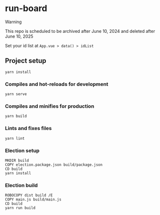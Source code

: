 # run-board

> [!WARNING]
> This repo is scheduled to be archived after June 10, 2024 and deleted after June 10, 2025

Set your id list at `App.vue > data() > idList`

## Project setup
```
yarn install
```

### Compiles and hot-reloads for development
```
yarn serve
```

### Compiles and minifies for production
```
yarn build
```

### Lints and fixes files
```
yarn lint
```

### Election setup
```
MKDIR build
COPY election.package.json build/package.json
CD build
yarn install
```

### Election build
```
ROBOCOPY dist build /E
COPY main.js build/main.js
CD build
yarn run build
```
